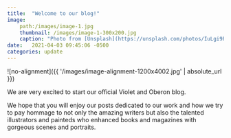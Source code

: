 ```yaml
---
title:  "Welcome to our blog!"
image:
	path:/images/image-1.jpg
	thumbnail: /images/image-1-300x200.jpg
	caption: "Photo from [Unsplash](https://unsplash.com/photos/IuLgi9PWETU)"
date:   2021-04-03 09:45:06 -0500
categories: update
---
```


![no-alignment]({{ '/images/image-alignment-1200x4002.jpg' | absolute_url }})

We are very excited to start our official Violet and Oberon blog.

We hope that you will enjoy our posts dedicated to our work and how we try to pay hommage to not only the amazing writers but also the talented illustrators and painteds who enhanced books and magazines with gorgeous scenes and portraits.

